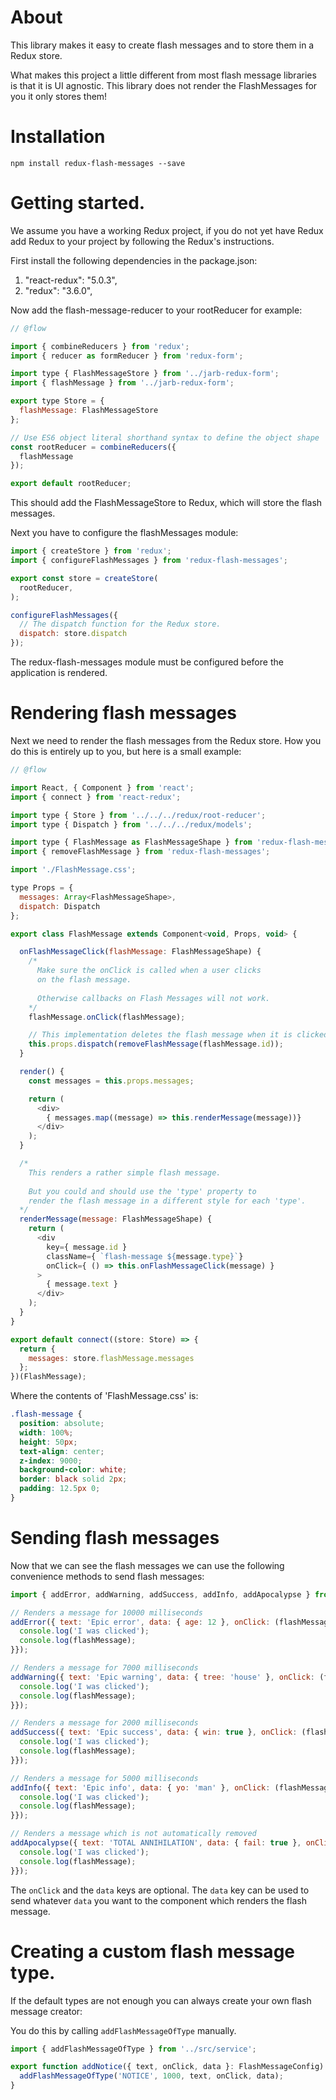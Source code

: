 # About

This library makes it easy to create flash messages and to store them in a Redux store. 

What makes this project a little different from most flash message libraries is that it is UI agnostic. This library does not render the FlashMessages for you it only stores them!

# Installation

`npm install redux-flash-messages --save`

# Getting started.

We assume you have a working Redux project, if you do not yet have Redux add Redux to your project by following the Redux's instructions.

First install the following dependencies in the package.json:

  1. "react-redux": "5.0.3",
  2. "redux": "3.6.0",

Now add the flash-message-reducer to your rootReducer for example:

```JavaScript
// @flow

import { combineReducers } from 'redux';
import { reducer as formReducer } from 'redux-form';

import type { FlashMessageStore } from '../jarb-redux-form';
import { flashMessage } from '../jarb-redux-form';

export type Store = {
  flashMessage: FlashMessageStore
};

// Use ES6 object literal shorthand syntax to define the object shape
const rootReducer = combineReducers({
  flashMessage
});

export default rootReducer;
```

This should add the FlashMessageStore to Redux, which will store
the flash messages.

Next you have to configure the flashMessages module:

```JavaScript
import { createStore } from 'redux';
import { configureFlashMessages } from 'redux-flash-messages';

export const store = createStore(
  rootReducer,
);

configureFlashMessages({
  // The dispatch function for the Redux store.
  dispatch: store.dispatch
});
```

The redux-flash-messages module must be configured before the application is rendered.

# Rendering flash messages

Next we need to render the flash messages from the Redux store. How you do this is entirely up to you, but here is a small example:

```JavaScript
// @flow

import React, { Component } from 'react';
import { connect } from 'react-redux';

import type { Store } from '../../../redux/root-reducer';
import type { Dispatch } from '../../../redux/models';

import type { FlashMessage as FlashMessageShape } from 'redux-flash-messages';
import { removeFlashMessage } from 'redux-flash-messages';

import './FlashMessage.css';

type Props = {
  messages: Array<FlashMessageShape>,
  dispatch: Dispatch
};

export class FlashMessage extends Component<void, Props, void> {

  onFlashMessageClick(flashMessage: FlashMessageShape) {
    /* 
      Make sure the onClick is called when a user clicks 
      on the flash message.
      
      Otherwise callbacks on Flash Messages will not work.
    */
    flashMessage.onClick(flashMessage);

    // This implementation deletes the flash message when it is clicked.
    this.props.dispatch(removeFlashMessage(flashMessage.id));
  }

  render() {
    const messages = this.props.messages;

    return (
      <div>
        { messages.map((message) => this.renderMessage(message))}
      </div>
    );
  }

  /* 
    This renders a rather simple flash message. 
    
    But you could and should use the 'type' property to
    render the flash message in a different style for each 'type'.
  */
  renderMessage(message: FlashMessageShape) {
    return (
      <div
        key={ message.id }
        className={ `flash-message ${message.type}`}
        onClick={ () => this.onFlashMessageClick(message) }
      >
        { message.text }
      </div>
    );
  }
}

export default connect((store: Store) => {
  return {
    messages: store.flashMessage.messages
  };
})(FlashMessage);
```

Where the contents of 'FlashMessage.css' is:

```CSS
.flash-message {
  position: absolute;
  width: 100%;
  height: 50px;
  text-align: center;
  z-index: 9000;
  background-color: white;
  border: black solid 2px;
  padding: 12.5px 0;
}
```

# Sending flash messages

Now that we can see the flash messages we can use the following convenience  methods to send flash messages:

```JavaScript
import { addError, addWarning, addSuccess, addInfo, addApocalypse } from '../src/service';

// Renders a message for 10000 milliseconds
addError({ text: 'Epic error', data: { age: 12 }, onClick: (flashMessage) => {
  console.log('I was clicked');
  console.log(flashMessage);
}});

// Renders a message for 7000 milliseconds
addWarning({ text: 'Epic warning', data: { tree: 'house' }, onClick: (flashMessage) => {
  console.log('I was clicked');
  console.log(flashMessage);
}});

// Renders a message for 2000 milliseconds
addSuccess({ text: 'Epic success', data: { win: true }, onClick: (flashMessage) => {
  console.log('I was clicked');
  console.log(flashMessage);
}});

// Renders a message for 5000 milliseconds
addInfo({ text: 'Epic info', data: { yo: 'man' }, onClick: (flashMessage) => {
  console.log('I was clicked');
  console.log(flashMessage);
}});

// Renders a message which is not automatically removed
addApocalypse({ text: 'TOTAL ANNIHILATION', data: { fail: true }, onClick: (flashMessage) => {
  console.log('I was clicked');
  console.log(flashMessage);
}});
```

The `onClick` and the `data` keys are optional. The `data`
key can be used to send whatever `data` you want to the
component which renders the flash message.

# Creating a custom flash message type.

If the default types are not enough you can always create your own flash message creator:

You do this by calling `addFlashMessageOfType` manually.

```JavaScript
import { addFlashMessageOfType } from '../src/service';

export function addNotice({ text, onClick, data }: FlashMessageConfig) {
  addFlashMessageOfType('NOTICE', 1000, text, onClick, data);
}
```
